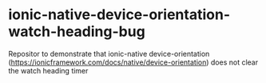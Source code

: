 # ionic-native-device-orientation-watch-heading-bug
Repositor to demonstrate that ionic-native device-orientation (https://ionicframework.com/docs/native/device-orientation) does not clear the watch heading timer
